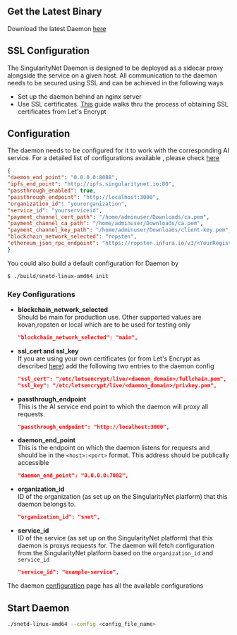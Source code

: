 ## Get the Latest Binary 
Download the latest Daemon [here](https://github.com/singnet/snet-daemon/releases/latest)

## SSL Configuration
The SingularityNet Daemon is designed to be deployed as a sidecar proxy alongside the service on a given host. All communication to the daemon needs to be secured using SSL and can be achieved in the following ways
* Set up the daemon behind an nginx server
* Use SSL certificates. <a href="https://dev.singularitynet.io/docs/ai-developers/daemon-ssl-setup/" target="_blank">This</a> guide walks thru the process of obtaining SSL certificates from Let's Encrypt


## Configuration 

The daemon needs to be configured for it to work with the corresponding AI service. For a detailed list of configurations available , please check [here](https://github.com/singnet/snet-daemon)
 ```json
{
 "daemon_end_point": "0.0.0.0:8088",
 "ipfs_end_point": "http://ipfs.singularitynet.io:80",
 "passthrough_enabled": true,
 "passthrough_endpoint": "http://localhost:3000",
 "organization_id": "yourorganization",
 "service_id": "yourserviceid",
 "payment_channel_cert_path": "/home/adminuser/Downloads/ca.pem",
 "payment_channel_ca_path": "/home/adminuser/Downloads/ca.pem",
 "payment_channel_key_path": "/home/adminuser/Downloads/client-key.pem",
 "blockchain_network_selected": "ropsten",
 "ethereum_json_rpc_endpoint": "https://ropsten.infura.io/v3/<YourRegisterdinfuraiID>"
}

``` 
You could also build a default configuration for Daemon by 
```sh
$ ./build/snetd-linux-amd64 init 
```

### Key Configurations
* **blockchain_network_selected**
  <br/>
  Should be main for production use. Other supported values are kovan,ropsten or local which are to be used for testing only
   ```json
   "blockchain_network_selected": "main",
   ```   

* **ssl_cert and ssl_key**
  <br/>
  If you are using your own certificates (or from Let's Encrypt as described [here](/docs/products/AIMarketplace/daemon/daemon-ssl-setup)) add the following two entries to the daemon config
   ```json
   "ssl_cert": "/etc/letsencrypt/live/<daemon_domain>/fullchain.pem",
   "ssl_key": "/etc/letsencrypt/live/<daemon_domain>/privkey.pem",
   ``` 
* **passthrough_endpoint**
  <br/>
  This is the AI service end point to which the daemon will proxy all requests.
   ```json
   "passthrough_endpoint": "http://localhost:3000",
   ``` 
* **daemon_end_point**
  <br/>
  This is the endpoint on which the daemon listens for requests and should be in the `<host>:<port>` format. This address should be publically accessible
   ```json
   "daemon_end_point": "0.0.0.0:7002",
   ```   

* **organization_id**
  <br/>
  ID of the organization (as set up on the SingularityNet platform) that this daemon belongs to.
   ```json
   "organization_id": "snet",
   ```   

* **service_id**
  <br/>
  ID of the service (as set up on the SingularityNet platform) that this daemon is proxys requests for. The daemon will fetch configuration from the SingularityNet platform based on the `organization_id` and `service_id`
   ```json
   "service_id": "example-service",
   ```   


The daemon <a href="https://github.com/singnet/snet-daemon#configuration" target="_blank">configuration</a> page has all the available configurations

## Start Daemon
```sh
./snetd-linux-amd64 --config <config_file_name>
```
